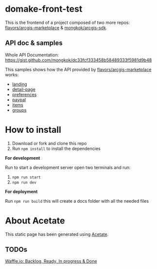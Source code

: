 # domake-front-test
This is the frontend of a project composed of two more repos: [flavors/arcgis-marketplace](https://github.com/flavors/arcgis-marketplace) & [mongkok/arcgis-sdk](https://github.com/mongkok/arcgis-sdk).

## API doc & samples
Whole API Documentation: https://gist.github.com/mongkok/dc33fcf333458b58489333f5981d9b48

This samples shows how the API provided by [flavors/arcgis-marketplace](https://github.com/flavors/arcgis-marketplace) works:

* [landing](https://hhkaos.github.io/domake-front-test/index.html)
* [detail-page](https://hhkaos.github.io/domake-front-test/detail-page.html)
* [preferences](https://hhkaos.github.io/domake-front-test/preferences.html)
* [paypal](https://hhkaos.github.io/domake-front-test/paypal.html)
* [items](https://hhkaos.github.io/domake-front-test/items.html)
* [groups](https://hhkaos.github.io/domake-front-test/groups.html)

# How to install

1. Download or fork and clone this repo
2. Run `npm install` to install the dependencies

**For development**

Run to start a development server open two terminals and run:

1. `npm run start`
2. `npm run dev`

**For deployment**

Run `npm run build` this will create a docs folder with all the needed files

# About Acetate

This static page has been generated using [Acetate](http://acetate.io/).

## TODOs
[Waffle.io: Backlog, Ready, In progress & Done](https://waffle.io/flavors/arcgis-marketplace)